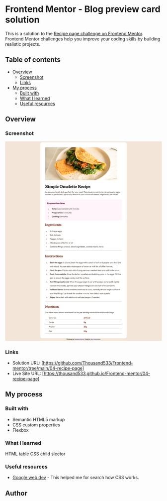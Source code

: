 # Frontend Mentor - Blog preview card solution

This is a solution to the [Recipe page challenge on Frontend Mentor](https://www.frontendmentor.io/challenges/recipe-page-KiTsR8QQKm). Frontend Mentor challenges help you improve your coding skills by building realistic projects. 

## Table of contents

- [Overview](#overview)
  - [Screenshot](#screenshot)
  - [Links](#links)
- [My process](#my-process)
  - [Built with](#built-with)
  - [What I learned](#what-i-learned)
  - [Useful resources](#useful-resources)

## Overview

### Screenshot
![recipe-page](screenshot.png)
### Links

- Solution URL: [https://github.com/Thousand533/Frontend-mentor/tree/main/04-recipe-page]
- Live Site URL: [https://thousand533.github.io/Frontend-mentor/04-recipe-page]

## My process

### Built with

- Semantic HTML5 markup
- CSS custom properties
- Flexbox

### What I learned

HTML table 
CSS child slector

### Useful resources

- [Google web.dev](https://web.dev/learn/css) - This helped me for search how CSS works.


## Author



